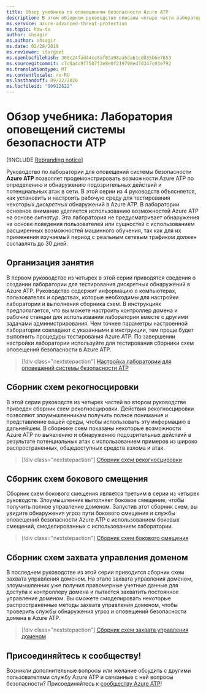 ```yaml
---
title: Обзор учебника по оповещениям безопасности Azure ATP
description: В этом обзорном руководстве описаны четыре части лаборатории для оповещений безопасности Azure ATP, используемые для моделирования и обнаружения угроз в Azure ATP.
ms.service: azure-advanced-threat-protection
ms.topic: how-to
author: shsagir
ms.author: shsagir
ms.date: 02/28/2019
ms.reviewer: itargoet
ms.openlocfilehash: 380c24fad44cc8af83a98aa5da61cd835bbe7653
ms.sourcegitcommit: c7c0a4c9f7507f3e8e0f219798ed7d347c03e792
ms.translationtype: MT
ms.contentlocale: ru-RU
ms.lasthandoff: 09/22/2020
ms.locfileid: "90912622"
---
```

# <a name="tutorial-overview-atp-security-alert-lab"></a>Обзор учебника: Лаборатория оповещений системы безопасности ATP

[!INCLUDE [Rebranding notice](includes/rebranding.md)]

Руководство по лаборатории для оповещений системы безопасности **Azure ATP** позволяет продемонстрировать возможности Azure ATP по определению и обнаружению подозрительных действий и потенциальных атак в сети. В этой серии из 4 руководств объясняется, как установить и настроить рабочую среду для тестирования некоторых *дискретных* обнаружений в Azure ATP. В лаборатории основное внимание уделяется использованию возможностей Azure ATP на основе *сигнатур*. Эта лаборатория не предусматривает обнаружения на основе поведения пользователей или сущностей с использованием расширенных возможностей машинного обучения, так как для их применения изучаемый период с реальным сетевым трафиком должен составлять до 30 дней.

## <a name="lab-setup"></a>Организация занятия

В первом руководстве из четырех в этой серии приводятся сведения о создании лаборатории для тестирования дискретных обнаружений в Azure ATP. Руководство содержит информацию о компьютерах, пользователях и средствах, которые необходимы для настройки лаборатории и выполнения сборника схем. В инструкциях предполагается, что вы можете настроить контроллер домена и рабочие станции для использования лаборатории вместе с другими задачами администрирования. Чем точнее параметры настроенной лаборатории совпадают с указанными в инструкции, тем проще будет выполнить процедуры тестирования Azure ATP. По завершении настройки лаборатории используйте для тестирования сборники схем оповещений безопасности в Azure ATP.

> [!div class="nextstepaction"]
> [Настройка лаборатории для оповещений системы безопасности ATP](playbook-setup-lab.md)

## <a name="reconnaissance-playbook"></a>Сборник схем рекогносцировки

В этой серии руководств из четырех частей во втором руководстве приведен сборник схем рекогносцировки. Действия рекогносцировки позволяют злоумышленникам получить полное понимание и представление вашей среды, чтобы использовать эту информацию в дальнейшем. В сборнике схем показаны некоторые возможности Azure ATP по выявлению и обнаружению подозрительных действий в результате потенциальных атак с использованием примеров из широко распространенных, общедоступных средств взлома и атак.

> [!div class="nextstepaction"]
> [Сборник схем рекогносцировки](playbook-reconnaissance.md)


## <a name="lateral-movement-playbook"></a>Сборник схем бокового смещения

Сборник схем бокового смещения является третьим в серии из четырех руководств. Злоумышленник выполняет боковое смещение, чтобы получить полное управление доменом. Запустив этот сборник схем, вы увидите обнаружения угроз пути бокового смещения и службы оповещений безопасности Azure ATP с использованием боковых смещений, смоделированных с использованием лаборатории.  

> [!div class="nextstepaction"]
> [Сборник схем бокового смещения](playbook-lateral-movement.md)

## <a name="domain-dominance-playbook"></a>Сборник схем захвата управления доменом

В последнем руководстве из этой серии приводится сборник схем захвата управления доменом. На этапе захвата управления доменом, злоумышленник уже получил правомерные учетные данные для доступа к контроллеру домена и пытается захватить постоянное управление доменом. Вы сможете смоделировать некоторые распространенные методы захвата управления доменом, чтобы проверить службы обнаружения угроз и оповещений безопасности домена в Azure ATP.

> [!div class="nextstepaction"]
> [Сборник схем захвата управления доменом](playbook-domain-dominance.md)


## <a name="join-the-community"></a>Присоединяйтесь к сообществу!

Возникли дополнительные вопросы или желание обсудить с другими пользователями службу Azure ATP и связанные с ней вопросы безопасности? Присоединяйтесь к [сообществу Azure ATP](https://techcommunity.microsoft.com/t5/Azure-Advanced-Threat-Protection/bd-p/AzureAdvancedThreatProtection)!
